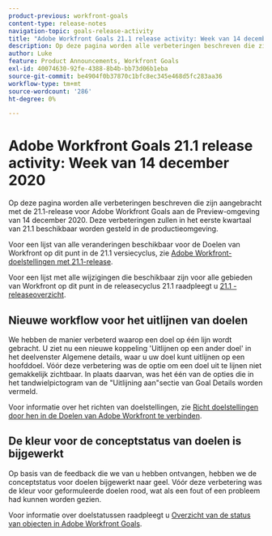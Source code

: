 ```yaml
---
product-previous: workfront-goals
content-type: release-notes
navigation-topic: goals-release-activity
title: "Adobe Workfront Goals 21.1 release activity: Week van 14 december 2020"
description: Op deze pagina worden alle verbeteringen beschreven die zijn aangebracht met de 21.1-release voor Adobe Workfront Goals aan de Preview-omgeving van 14 december 2020. Deze verbeteringen zullen in het eerste kwartaal van 21.1 beschikbaar worden gesteld in de productieomgeving.
author: Luke
feature: Product Announcements, Workfront Goals
exl-id: 40074630-92fe-4388-8b4b-bb73d06b1eba
source-git-commit: be4904f0b37870c1bfc8ec345e468d5fc283aa36
workflow-type: tm+mt
source-wordcount: '286'
ht-degree: 0%

---
```


# Adobe Workfront Goals 21.1 release activity: Week van 14 december 2020

Op deze pagina worden alle verbeteringen beschreven die zijn aangebracht met de 21.1-release voor Adobe Workfront Goals aan de Preview-omgeving van 14 december 2020. Deze verbeteringen zullen in het eerste kwartaal van 21.1 beschikbaar worden gesteld in de productieomgeving.

Voor een lijst van alle veranderingen beschikbaar voor de Doelen van Workfront op dit punt in de 21.1 versiecyclus, zie [Adobe Workfront-doelstellingen met 21.1-release](../../../../product-announcements/product-releases/goals-release-activity/goals-release-21-1.md).

Voor een lijst met alle wijzigingen die beschikbaar zijn voor alle gebieden van Workfront op dit punt in de releasecyclus 21.1 raadpleegt u [21.1 - releaseoverzicht](../../../../product-announcements/product-releases/21.1-release-activity/21-1-release-overview.md).

## Nieuwe workflow voor het uitlijnen van doelen

We hebben de manier verbeterd waarop een doel op één lijn wordt gebracht. U ziet nu een nieuwe koppeling &#39;Uitlijnen op een ander doel&#39; in het deelvenster Algemene details, waar u uw doel kunt uitlijnen op een hoofddoel. Vóór deze verbetering was de optie om een doel uit te lijnen niet gemakkelijk zichtbaar. In plaats daarvan, was het één van de opties die in het tandwielpictogram van de &quot;Uitlijning aan&quot;sectie van Goal Details worden vermeld.

Voor informatie over het richten van doelstellingen, zie [Richt doelstellingen door hen in de Doelen van Adobe Workfront te verbinden](../../../../workfront-goals/goal-alignment/align-goals-by-connecting-them.md).

## De kleur voor de conceptstatus van doelen is bijgewerkt

Op basis van de feedback die we van u hebben ontvangen, hebben we de conceptstatus voor doelen bijgewerkt naar geel. Vóór deze verbetering was de kleur voor geformuleerde doelen rood, wat als een fout of een probleem had kunnen worden gezien.

Voor informatie over doelstatussen raadpleegt u [Overzicht van de status van objecten in Adobe Workfront Goals](../../../../workfront-goals/goal-management/goal-status-overview.md).
